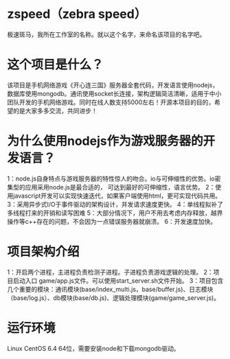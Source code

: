 # zspeed（zebra speed）
极速斑马，我所在工作室的名称。就以这个名字，来命名该项目的名字吧。

# 这个项目是什么？
该项目是手机网络游戏《开心连三国》服务器全套代码，开发语言使用nodejs，数据库使用mongodb。通讯使用socket长连接，架构逻辑简洁清晰，适用于中小团队开发的手机网络游戏。同时在线人数支持5000左右！开源本项目的目的，希望的是大家多多交流，共同进步！

# 为什么使用nodejs作为游戏服务器的开发语言？
1：node.js自身特点与游戏服务器的特性惊人的吻合。io与可伸缩性的优势。io密集型的应用采用node.js是最合适的， 可达到最好的可伸缩性，语言优势。
2：使用javascript开发可以实现快速迭代，如果客户端使用html，更可实现代码共用。
3：采用异步式I/O于事件驱动的架构设计，并发请求速度更快。
4：单线程拟补了多线程打来的开销和读写困难 
5：大部分情况下，用户不用去考虑内存释放，越界操作等c++存在的问题，不会因为一点错误服务器就崩溃。
6：开发速度加快。 

# 项目架构介绍
1：开启两个进程，主进程负责检测子进程。子进程负责游戏逻辑的处理。
2：项目启动入口 game/app.js文件。可以使用start_server.sh文件开始。
3：项目包含几个重要的模块：通讯模块(base/index_multi.js，base/buffer.js)、日志模块（base/log.js）、db模块(base/db.js)、逻辑处理模块(game/game_server.js)。

# 运行环境
Linux CentOS 6.4 64位，需要安装node和下载mongodb驱动。


